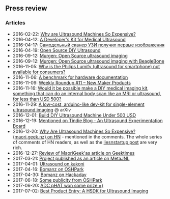 ## Press review

### Articles

* 2016-02-22: [Why are Ultrasound Machines So Expensive?](http://www.maori.geek.nz/why-are-ultrasound-machines-so-expensive/)
* 2016-04-12: [A Developer's Kit for Medical Ultrasound](http://hackaday.com/2016/04/12/a-developers-kit-for-medical-ultrasound/)
* 2016-04-17: [Самодельный сканер УЗИ получил первые изображения](https://geektimes.ru/post/274478/)
* 2016-04-19: [Open Source DIY Ultrasound](http://timbuktuchronicles.blogspot.fr/2016/04/open-source-diy-ultrasound.html)
* 2016-09-12: [Murgen: Open Source ultrasound imaging](https://beagleboardfoundation.wordpress.com/2016/09/03/murgen-open-source-ultrasound-imaging/)
* 2016-09-12: [Murgen: Open Source ultrasound imaging with BeagleBone](https://blog.adafruit.com/2016/09/12/murgen-open-source-ultrasound-imaging-with-beaglebone/)
* 2016-11-05: [Why is the Philips Lumify (ultrasound for smartphone) not available for consumers?](https://www.quora.com/Why-is-the-Philips-Lumify-ultrasound-for-smartphone-not-available-for-consumers)
* 2016-11-06: [A benchmark for hardware documentation](https://www.quora.com/What-are-the-sites-where-you-can-upload-Open-Source-hardware-projects)
* 2016-11-09: [Weekly Roundup #11 – New Maker Products](http://mickmake.com/archives/1115)
* 2016-11-16: [Would it be possible make a DIY medical imaging kit, something that can do an internal body scan like an MRI or ultrasound, for less than USD 500?](https://www.quora.com/Would-it-be-possible-make-a-DIY-medical-imaging-kit-something-that-can-do-an-internal-body-scan-like-an-MRI-or-ultrasound-for-less-than-USD-500)
* 2016-11-29: [A low-cost, arduino-like dev-kit for single-element ultrasound imaging](https://arxiv.org/abs/1611.10174) @ arXiv
* 2016-12-01: [Build DIY Ultrasound Machine Under 500 USD](https://thecustomizewindows.com/2016/12/build-diy-ultrasound-machine-under-500/)
* 2016-12-19: [Mentioned on Tindie Blog - An Ultrasound Experimentation Board](http://blog.tindie.com/2016/12/ultrasound-experimentation-board/)
* 2016-12-20: [Why Are Ultrasound Machines So Expensive? (maori.geek.nz) on HN](https://news.ycombinator.com/item?id=13230741) - mentioned in the comments. The whole series of comments of HN readers, as well as the [liesnstartup post](http://liesandstartuppr.blogspot.fr/2016/12/why-are-medical-ultrasound-systems-so.html) are very rich.
* 2016-12-27: [Review of MaoriGeek'as article on Geektimes](https://geektimes.ru/post/284144/)
* 2017-03-21: [Project published as an article on MetaJNL](http://openhardware.metajnl.com/articles/10.5334/joh.2/)
* 2017-04-01: [Ultrasound on kakoni](https://github.com/kakoni/awesome-health)
* 2017-04-16: [Bomanz on OSHPark](https://blog.oshpark.com/2017/04/15/high-speed-adc-phat-for-raspberry-pi/)
* 2017-04-30: [Bomanz on Hackaday](http://hackaday.com/2017/04/30/hackaday-prize-entry-high-speed-sampling-for-the-raspberry-pi/)
* 2017-06-18: [Some publicity from OSHPark](https://twitter.com/oshpark/status/875691181228908550)
* 2017-06-20: [ADC pHAT won some prize =)](http://hackaday.com/2017/06/19/twenty-iot-builds-that-just-won-1000-in-the-hackaday-prize/)
* 2017-07-02: [Best Product Entry: A HSDK for Ultrasound Imaging](http://hackaday.com/2017/07/02/best-product-entry-a-hsdk-for-ultrasound-imaging/)
